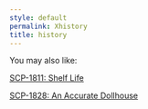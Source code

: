```yaml
---
style: default
permalink: Xhistory
title: history
---
```

You may also like:

[SCP-1811: Shelf Life](http://scp-wiki.net/scp-1811)

[SCP-1828: An Accurate Dollhouse](http://scp-wiki.net/scp-1828)
